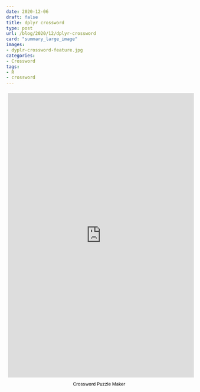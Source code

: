 ```yaml
---
date: 2020-12-06
draft: false
title: dplyr crossword
type: post
url: /blog/2020/12/dplyr-crossword
card: "summary_large_image"
images:
- dyplr-crossword-feature.jpg
categories:
- Crossword
tags:
- R
- crossword
---
```

<div style="margin:auto; display:flex; flex-direction:column; height:800px; max-width:800px">
    <iframe src="https://crosswordlabs.com/embed/2020-12-03-569" style="flex:1; width:100%; padding:5px 0px 0 5px; border:0px; "></iframe>
    <a target="_blank" style="align-self:center; font-size:12px; color:black; padding-top:10px; text-decoration:none;text-align:center" href="https://crosswordlabs.com">Crossword Puzzle Maker</a>
</div>